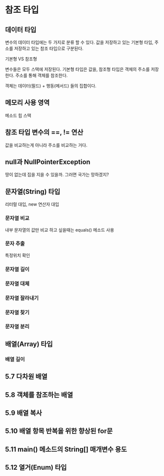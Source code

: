 # 참조 타입
## 데이터 타입
변수의 데이터 타입에는 두 가지로 분류 할 수 있다. 값을 저장하고 있는 기본형 타입, 주소를 저장하고 있는 참조 타입으로 구분된다.

기본형 VS 참조형

변수들은 모두 스택에 저장된다. 기본형 타입은 값을, 참조형 타입은 객체의 주소를 저장한다. 주소를 통해 객체를 참조한다.

객체는 데이터(필드) + 행동(메서드) 들의 집합이다.

## 메모리 사용 영역

메소드 힙 스택

## 참조 타입 변수의 ==, != 연산
값을 비교하는게 아니라 주소를 비교하는 거다.

## null과 NullPointerException
땅이 없는데 집을 지을 수 있을까. 그러면 국가는 망하겠지?

## 문자열(String) 타입
리터럴 대입, new 연산자 대입

### 문자열 비교
내부 문자열의 값만 비교 하고 싶을때는 equals() 메소드 사용

### 문자 추출
특정위치 확인

### 문자열 길이

### 문자열 대체

### 문자열 잘라내기

### 문자열 찾기

### 문자열 분리

## 배열(Array) 타입

### 배열 길이

## 5.7 다차원 배열

## 5.8 객체를 참조하는 배열

## 5.9 배열 복사

## 5.10 배열 항목 반복을 위한 향상된 for문

## 5.11 main() 메소드의 String[] 매개변수 용도

## 5.12 열거(Enum) 타입